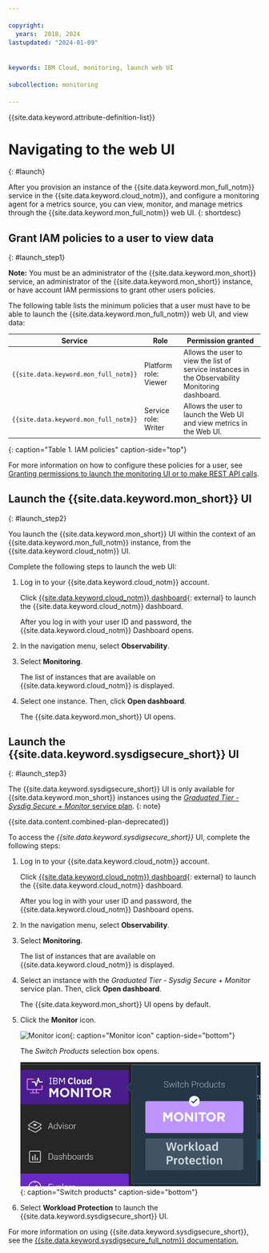 ```yaml
---

copyright:
  years:  2018, 2024
lastupdated: "2024-01-09"


keywords: IBM Cloud, monitoring, launch web UI

subcollection: monitoring

---
```


{{site.data.keyword.attribute-definition-list}}

# Navigating to the web UI
{: #launch}

After you provision an instance of the {{site.data.keyword.mon_full_notm}} service in the {{site.data.keyword.cloud_notm}}, and configure a monitoring agent for a metrics source, you can view, monitor, and manage metrics through the {{site.data.keyword.mon_full_notm}} web UI.
{: shortdesc}


## Grant IAM policies to a user to view data
{: #launch_step1}

**Note:** You must be an administrator of the {{site.data.keyword.mon_short}} service, an administrator of the {{site.data.keyword.mon_short}} instance, or have account IAM permissions to grant other users policies.

The following table lists the minimum policies that a user must have to be able to launch the {{site.data.keyword.mon_full_notm}} web UI, and view data:

| Service                        | Role                      | Permission granted     |
|--------------------------------|---------------------------|------------------------|
| `{{site.data.keyword.mon_full_notm}}` | Platform role: Viewer     | Allows the user to view the list of service instances in the Observability Monitoring dashboard. |
| `{{site.data.keyword.mon_full_notm}}` | Service role: Writer      | Allows the user to launch the Web UI and view metrics in the Web UI.  |
{: caption="Table 1. IAM policies" caption-side="top"}

For more information on how to configure these policies for a user, see [Granting permissions to launch the monitoring UI or to make REST API calls](/docs/monitoring?topic=monitoring-iam_grant).


## Launch the {{site.data.keyword.mon_short}} UI
{: #launch_step2}

You launch the {{site.data.keyword.mon_short}} UI within the context of an {{site.data.keyword.mon_full_notm}} instance, from the {{site.data.keyword.cloud_notm}} UI.

Complete the following steps to launch the web UI:

1. Log in to your {{site.data.keyword.cloud_notm}} account.

    Click [{{site.data.keyword.cloud_notm}} dashboard](https://cloud.ibm.com/login){: external} to launch the {{site.data.keyword.cloud_notm}} dashboard.

	After you log in with your user ID and password, the {{site.data.keyword.cloud_notm}} Dashboard opens.

2. In the navigation menu, select **Observability**.

3. Select **Monitoring**.

    The list of instances that are available on {{site.data.keyword.cloud_notm}} is displayed.

4. Select one instance. Then, click **Open dashboard**.

    The {{site.data.keyword.mon_short}} UI opens.


## Launch the {{site.data.keyword.sysdigsecure_short}} UI
{: #launch_step3}

The {{site.data.keyword.sysdigsecure_short}} UI is only available for {{site.data.keyword.mon_short}} instances using the [*Graduated Tier - Sysdig Secure + Monitor* service plan](/docs/monitoring?topic=monitoring-service_plans).
{: note}

{{site.data.content.combined-plan-deprecated}}

To access the *{{site.data.keyword.sysdigsecure_short}}* UI, complete the following steps:

1. Log in to your {{site.data.keyword.cloud_notm}} account.

    Click [{{site.data.keyword.cloud_notm}} dashboard](https://cloud.ibm.com/login){: external} to launch the {{site.data.keyword.cloud_notm}} dashboard.

	After you log in with your user ID and password, the {{site.data.keyword.cloud_notm}} Dashboard opens.

2. In the navigation menu, select **Observability**.

3. Select **Monitoring**.

    The list of instances that are available on {{site.data.keyword.cloud_notm}} is displayed.

4. Select an instance with the *Graduated Tier - Sysdig Secure + Monitor* service plan. Then, click **Open dashboard**.

    The {{site.data.keyword.mon_short}} UI opens by default.

5. Click the **Monitor** icon.

    ![Monitor icon](images/monitor.png){: caption="Monitor icon" caption-side="bottom"}

    The *Switch Products* selection box opens.

    ![Switch products](images/platform.png){: caption="Switch products" caption-side="bottom"}

6. Select **Workload Protection** to launch the {{site.data.keyword.sysdigsecure_short}} UI.

For more information on using {{site.data.keyword.sysdigsecure_short}}, see the [{{site.data.keyword.sysdigsecure_full_notm}} documentation.](/docs/workload-protection)
